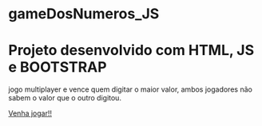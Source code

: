 # gameDosNumeros_JS

<h1>Projeto desenvolvido com HTML, JS e BOOTSTRAP</h1>

<p>jogo multiplayer e vence quem digitar o maior valor, ambos jogadores não sabem o valor que o outro digitou.</p> 


<a href="https://cnnay.github.io/gameDosNumeros_JS/"  target="_blank">Venha jogar!!</a>
